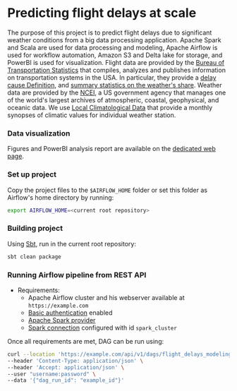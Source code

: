 # Predicting flight delays at scale

The purpose of this project is to predict flight delays due to significant weather conditions from a big data processing application.
Apache Spark and Scala are used for data processing and modeling, Apache Airflow is used for workflow automation,
Amazon S3 and Delta lake for storage, and PowerBI is used for visualization. Flight data are provided by the
[Bureau of Transportation Statistics](https://www.transtats.bts.gov/DL_SelectFields.aspx?gnoyr_VQ=FGJ&QO_fu146_anzr=b0-gvzr)
that compiles, analyzes and publishes information on transportation systems in the USA. In particular, they provide a
[delay cause Definition](https://www.bts.gov/topics/airlines-and-airports/understanding-reporting-causes-flight-delays-and-cancellations),
and [summary statistics on the weather's share](https://www.transtats.bts.gov/ot_delay/ot_delaycause1.asp?6B2r=G&20=E).
Weather data are provided by the [NCEI](https://www.ncei.noaa.gov/),
a US government agency that manages one of the world's largest archives of atmospheric,
coastal, geophysical, and oceanic data.
We use [Local Climatological Data](https://www1.ncdc.noaa.gov/pub/data/cdo/documentation/LCD_documentation.pdf)
that provide a monthly synopses of climatic values for individual weather station.

### Data visualization

Figures and PowerBI analysis report are available on the [dedicated web page](https://edy17.github.io/predicting-flight-delays/report.html).

### Set up project

Copy the project files to the `$AIRFLOW_HOME` folder or set this folder as Airflow's home directory by running:

```bash
export AIRFLOW_HOME=<current root repository>
```

### Building project

Using [Sbt](https://www.scala-sbt.org/), run in the current root repository:
```bash
sbt clean package
```

### Running Airflow pipeline from REST API

- Requirements:
    - Apache Airflow cluster and his webserver available at `https://example.com`
    - [Basic authentication](https://airflow.apache.org/docs/apache-airflow/stable/stable-rest-api-ref.html#section/Authentication) enabled
    - [Apache Spark provider](https://airflow.apache.org/docs/apache-airflow-providers-apache-spark/stable/index.html#installation)
    - [Spark connection](https://airflow.apache.org/docs/apache-airflow-providers-apache-spark/stable/connections/spark-connect.html)
      configured with id `spark_cluster`

Once all requirements are met, DAG can be run using:

```bash
curl --location 'https://example.com/api/v1/dags/flight_delays_modeling_dag/dagRuns' \
--header 'Content-Type: application/json' \
--header 'Accept: application/json' \
--user "username:password" \
--data '{"dag_run_id": "example_id"}'
```
